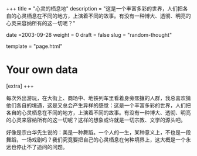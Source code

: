 +++
title = "心灵的栖息地"
description = "这是一个丰富多彩的世界，人们把各自的心灵栖息在不同的地方，上演着不同的故事。有没有一种博大、透彻、明亮的心灵来容纳所有的这一切呢？"

date =2003-09-28
weight = 0
draft = false
slug = "random-thought"

template = "page.html"

# Your own data
[extra]
+++

每次外出游玩，在大街上、商场中、地铁列车里看着身旁熙攘的人群，我总喜欢猜他们各自的境遇，这是又总会产生异样的感觉：这是一个丰富多彩的世界，人们把各自的心灵栖息在不同的地方，上演着不同的故事。有没有一种博大、透彻、明亮的心灵来容纳所有的这一切呢？这样的想象或许就是一切宗教、文学的源头吧。

好像是宗白华先生说的：美是一种舞蹈。一个人的一生，某种意义上，不也是一段舞蹈，一场戏剧吗？我们究竟要把自己的心灵栖息在何种境界上，这大概是一个永远也停止不了追问的问题。